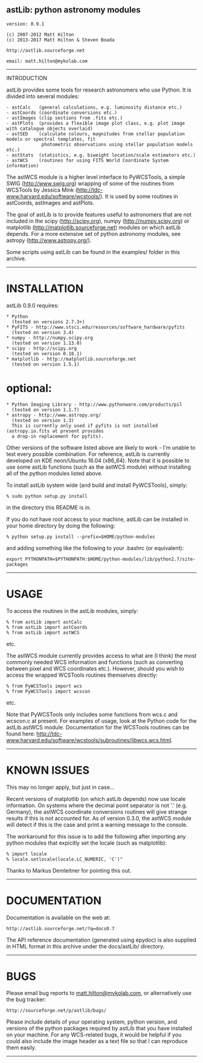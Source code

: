 ## astLib: python astronomy modules

    version: 0.9.1

    (c) 2007-2012 Matt Hilton
    (c) 2013-2017 Matt Hilton & Steven Boada

    http://astlib.sourceforge.net

    email: matt.hilton@mykolab.com

-------------------------------------------------------------------------------------------------------------
INTRODUCTION

astLib provides some tools for research astronomers who use Python. It is divided into several modules:

    - astCalc   (general calculations, e.g. luminosity distance etc.)
    - astCoords (coordinate conversions etc.)
    - astImages (clip sections from .fits etc.) 
    - astPlots  (provides a flexible image plot class, e.g. plot image with catalogue objects overlaid)
    - astSED    (calculate colours, magnitudes from stellar population models or spectral templates, fit
                 photometric observations using stellar population models etc.)
    - astStats  (statistics, e.g. biweight location/scale estimators etc.)
    - astWCS    (routines for using FITS World Coordinate System information)

The astWCS module is a higher level interface to PyWCSTools, a simple SWIG (http://www.swig.org) wrapping 
of some of the routines from WCSTools by Jessica Mink (http://tdc-www.harvard.edu/software/wcstools/). It is 
used by some routines in astCoords, astImages and astPlots.

The goal of astLib is to provide features useful to astronomers that are not included in the scipy 
(http://scipy.org), numpy (http://numpy.scipy.org) or matplotlib (http://matplotlib.sourceforge.net) modules 
on which astLib depends. For a more extensive set of python astronomy modules, see astropy 
(http://www.astropy.org/).

Some scripts using astLib can be found in the examples/ folder in this archive.

-------------------------------------------------------------------------------------------------------------
# INSTALLATION

astLib 0.9.0 requires:

    * Python
      (tested on versions 2.7.3+)
    * PyFITS - http://www.stsci.edu/resources/software_hardware/pyfits
      (tested on version 3.4)
    * numpy - http://numpy.scipy.org
      (tested on version 1.13.0)
    * scipy - http://scipy.org
      (tested on version 0.18.1)
    * matplotlib - http://matplotlib.sourceforge.net
      (tested on version 1.5.1)

# optional:
   
    * Python Imaging Library - http://www.pythonware.com/products/pil
      (tested on version 1.1.7)
    * astropy - http://www.astropy.org/
      (tested on version 1.3)
      This is currently only used if pyfits is not installed (astropy.io.fits at present provides 
      a drop-in replacement for pyfits).

Other versions of the software listed above are likely to work - I'm unable to test every possible 
combination. For reference, astLib is currently developed on KDE neon/Ubuntu 16.04 (x86_64). Note that 
it is possible to use some astLib functions (such as the astWCS module) without installing all of the 
python modules listed above.
    
To install astLib system wide (and build and install PyWCSTools), simply:

    % sudo python setup.py install

in the directory this README is in.

If you do not have root access to your machine, astLib can be installed in your home directory by
doing the following:

    % python setup.py install --prefix=$HOME/python-modules

and adding something like the following to your .bashrc (or equivalent):
    
    export PYTHONPATH=$PYTHONPATH:$HOME/python-modules/lib/python2.7/site-packages

-------------------------------------------------------------------------------------------------------------
# USAGE

To access the routines in the astLib modules, simply:

    % from astLib import astCalc
    % from astLib import astCoords
    % from astLib import astWCS

etc.

The astWCS module currently provides access to what are (I think) the most commonly needed WCS information 
and functions (such as converting between pixel and WCS coordinates etc.). However, should you wish to 
access the wrapped WCSTools routines themselves directly: 

    % from PyWCSTools import wcs
    % from PyWCSTools import wcscon

etc.

Note that PyWCSTools only includes some functions from wcs.c and wcscon.c at present. For examples of usage, 
look at the Python code for the astLib.astWCS module. Documentation for the WCSTools routines can be found 
here: http://tdc-www.harvard.edu/software/wcstools/subroutines/libwcs.wcs.html.

-------------------------------------------------------------------------------------------------------------
# KNOWN ISSUES

This may no longer apply, but just in case...

Recent versions of matplotlib (on which astLib depends) now use locale information. On systems where the
decimal point separator is not '.' (e.g. Germany), the astWCS coordinate conversions routines will give
strange results if this is not accounted for. As of version 0.3.0, the astWCS module will detect if this is 
the case and print a warning message to the console.

The workaround for this issue is to add the following after importing any python modules that expicitly set 
the locale (such as matplotlib):
    
    % import locale
    % locale.setlocale(locale.LC_NUMERIC, 'C')"

Thanks to Markus Demleitner for pointing this out.

-------------------------------------------------------------------------------------------------------------
# DOCUMENTATION

Documentation is available on the web at:

    http://astlib.sourceforge.net/?q=docs0.7

The API reference documentation (generated using epydoc) is also supplied in HTML format in this archive 
under the docs/astLib/ directory.

-------------------------------------------------------------------------------------------------------------
# BUGS

Please email bug reports to matt.hilton@mykolab.com, or alternatively use the bug tracker:
    
    http://sourceforge.net/p/astlib/bugs/

Please include details of your operating system, python version, and versions of the python packages 
required by astLib that you have installed on your machine. For any WCS-related bugs, it would be helpful 
if you could also include the image header as a text file so that I can reproduce them easily. 

-------------------------------------------------------------------------------------------------------------
